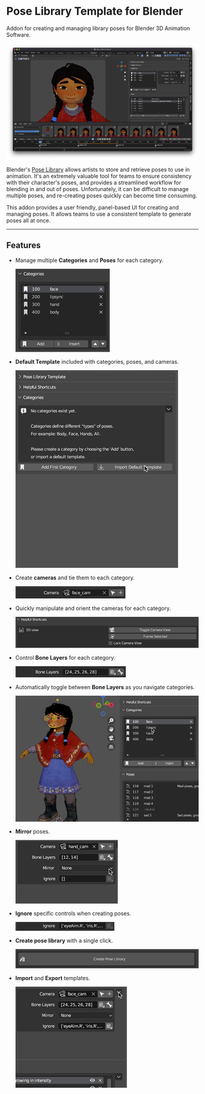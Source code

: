 # Pose Library Template for Blender

Addon for creating and managing library poses for Blender 3D Animation Software.

![Pose Library Overview](images/pose_library_overview.png)

Blender's [Pose Library](https://docs.blender.org/manual/en/latest/animation/armatures/posing/editing/pose_library.html) allows artists to store and retrieve poses to use in animation. It's an extremely valuable tool for teams to ensure consistency with their character's poses, and provides a streamlined workflow for blending in and out of poses. Unfortunately, it can be difficult to manage multiple poses, and re-creating poses quickly can become time consuming.

This addon provides a user friendly, panel-based UI for creating and managing poses. It allows teams to use a consistent template to generate poses all at once.


----

## Features
* Manage multiple **Categories** and **Poses** for each category.

  ![Categories](images/features_categories.png)

* **Default Template** included with categories, poses, and cameras.

    ![Default Template](images/feature_defaults.gif)

* Create **cameras** and tie them to each category.

  ![Cameras](images/features_camera.png)

* Quickly manipulate and orient the cameras for each category.

    ![Work With Cameras](images/features_workWithCameras.png)

* Control **Bone Layers** for each category.

    ![Bone Layers](images/features_boneLayers.png)

* Automatically toggle between **Bone Layers** as you navigate categories.

    ![Bone Layer Switching](images/features_layerToggle.gif)

* **Mirror** poses.

    ![Mirror Poses](images/features_mirror.gif)

* **Ignore** specific controls when creating poses.

    ![Ignore Controls](images/features_ignore.png)

* **Create pose library** with a single click.

    ![One Click Creation](images/feature_oneClickCreation.png)

* **Import** and **Export** templates.

    ![Export and Import](images/feature_export.gif)
